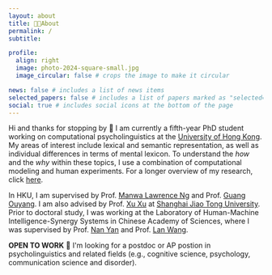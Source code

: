 ```yaml
---
layout: about
title: 👨‍💻About
permalink: /
subtitle:

profile:
  align: right
  image: photo-2024-square-small.jpg
  image_circular: false # crops the image to make it circular

news: false # includes a list of news items
selected_papers: false # includes a list of papers marked as "selected={true}"
social: true # includes social icons at the bottom of the page
---
```


Hi and thanks for stopping by 👋 I am currently a fifth-year PhD student working on computational psycholinguistics at the [University of Hong Kong](https://www.hku.hk/). My areas of interest include lexical and semantic representation, as well as individual differences in terms of mental lexicon. To understand the *how* and the *why* within these topics, I use a combination of computational modeling and human experiments. For a longer overview of my research, click [here](https://tianqi93.github.io/research/).

In HKU, I am supervised by Prof. [Manwa Lawrence Ng](https://web.edu.hku.hk/faculty-academics/manwa) and Prof. [Guang Ouyang](https://web.edu.hku.hk/faculty-academics/ouyangg). I am also advised by Prof. [Xu Xu](https://sfl.sjtu.edu.cn/En/Data/View/2619) at [Shanghai Jiao Tong University](https://www.sjtu.edu.cn/). Prior to doctoral study, I was working at the Laboratory of Human-Machine Intelligence-Synergy Systems in Chinese Academy of Sciences, where I was supervised by Prof. [Nan Yan](https://people.ucas.edu.cn/~yannan) and Prof. [Lan Wang](https://people.ucas.ac.cn/~0008839).

**OPEN TO WORK** 💼 I'm looking for a postdoc or AP postion in psycholinguistics and related fields (e.g., cognitive science, psychology, communication science and disorder).
